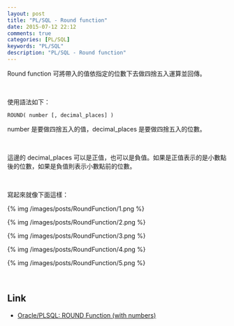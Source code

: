 ```yaml
---
layout: post
title: "PL/SQL - Round function"
date: 2015-07-12 22:12
comments: true
categories: [PL/SQL]
keywords: "PL/SQL"
description: "PL/SQL - Round function"
---
```


Round function 可將帶入的值依指定的位數下去做四捨五入運算並回傳。  

<!-- More -->

<br/>


使用語法如下：  

    ROUND( number [, decimal_places] )


number 是要做四捨五入的值，decimal_places 是要做四捨五入的位數。  

<br/>


這邊的 decimal_places 可以是正值，也可以是負值。如果是正值表示的是小數點後的位數，如果是負值則表示小數點前的位數。  

<br/>


寫起來就像下面這樣：  

{% img /images/posts/RoundFunction/1.png %}

{% img /images/posts/RoundFunction/2.png %}

{% img /images/posts/RoundFunction/3.png %}

{% img /images/posts/RoundFunction/4.png %}

{% img /images/posts/RoundFunction/5.png %}

<br/>

Link
----
* [Oracle/PLSQL: ROUND Function \(with numbers\)](http://www.techonthenet.com/oracle/functions/round_nbr.php)
